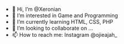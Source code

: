 - 👋 Hi, I’m @Xeronian
- 👀 I’m interested in Game and Programming
- 🌱 I’m currently learning HTML, CSS, PHP
- 💞️ I’m looking to collaborate on ...
- 📫 How to reach me: Instagram @ojieajah_

<!---
Xeronian/Xeronian is a ✨ special ✨ repository because its `README.md` (this file) appears on your GitHub profile.
You can click the Preview link to take a look at your changes.
--->
